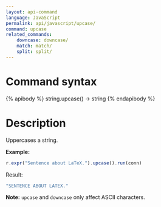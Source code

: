 ```yaml
---
layout: api-command
language: JavaScript
permalink: api/javascript/upcase/
command: upcase
related_commands:
    downcase: downcase/
    match: match/
    split: split/
---
```


# Command syntax #

{% apibody %}
string.upcase() &rarr; string
{% endapibody %}

# Description #

Uppercases a string.

__Example:__

```js
r.expr("Sentence about LaTeX.").upcase().run(conn)
```

Result:

```js
"SENTENCE ABOUT LATEX."
```

__Note:__ `upcase` and `downcase` only affect ASCII characters.
